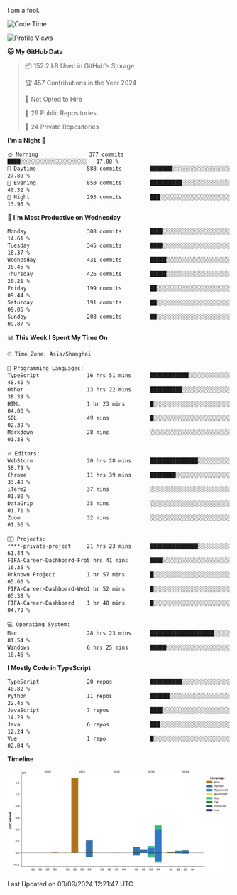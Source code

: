 I am a fool.

<!--START_SECTION:waka-->
![Code Time](http://img.shields.io/badge/Code%20Time-1%2C766%20hrs%2042%20mins-blue)

![Profile Views](http://img.shields.io/badge/Profile%20Views-0-blue)

**🐱 My GitHub Data** 

> 📦 152.2 kB Used in GitHub's Storage 
 > 
> 🏆 457 Contributions in the Year 2024
 > 
> 🚫 Not Opted to Hire
 > 
> 📜 29 Public Repositories 
 > 
> 🔑 24 Private Repositories 
 > 
**I'm a Night 🦉** 

```text
🌞 Morning                377 commits         ████░░░░░░░░░░░░░░░░░░░░░   17.88 % 
🌆 Daytime                588 commits         ███████░░░░░░░░░░░░░░░░░░   27.89 % 
🌃 Evening                850 commits         ██████████░░░░░░░░░░░░░░░   40.32 % 
🌙 Night                  293 commits         ███░░░░░░░░░░░░░░░░░░░░░░   13.90 % 
```
📅 **I'm Most Productive on Wednesday** 

```text
Monday                   308 commits         ████░░░░░░░░░░░░░░░░░░░░░   14.61 % 
Tuesday                  345 commits         ████░░░░░░░░░░░░░░░░░░░░░   16.37 % 
Wednesday                431 commits         █████░░░░░░░░░░░░░░░░░░░░   20.45 % 
Thursday                 426 commits         █████░░░░░░░░░░░░░░░░░░░░   20.21 % 
Friday                   199 commits         ██░░░░░░░░░░░░░░░░░░░░░░░   09.44 % 
Saturday                 191 commits         ██░░░░░░░░░░░░░░░░░░░░░░░   09.06 % 
Sunday                   208 commits         ██░░░░░░░░░░░░░░░░░░░░░░░   09.87 % 
```


📊 **This Week I Spent My Time On** 

```text
🕑︎ Time Zone: Asia/Shanghai

💬 Programming Languages: 
TypeScript               16 hrs 51 mins      ████████████░░░░░░░░░░░░░   48.40 % 
Other                    13 hrs 22 mins      ██████████░░░░░░░░░░░░░░░   38.39 % 
HTML                     1 hr 23 mins        █░░░░░░░░░░░░░░░░░░░░░░░░   04.00 % 
SQL                      49 mins             █░░░░░░░░░░░░░░░░░░░░░░░░   02.39 % 
Markdown                 28 mins             ░░░░░░░░░░░░░░░░░░░░░░░░░   01.38 % 

🔥 Editors: 
WebStorm                 20 hrs 28 mins      ███████████████░░░░░░░░░░   58.79 % 
Chrome                   11 hrs 39 mins      ████████░░░░░░░░░░░░░░░░░   33.48 % 
iTerm2                   37 mins             ░░░░░░░░░░░░░░░░░░░░░░░░░   01.80 % 
DataGrip                 35 mins             ░░░░░░░░░░░░░░░░░░░░░░░░░   01.71 % 
Zoom                     32 mins             ░░░░░░░░░░░░░░░░░░░░░░░░░   01.56 % 

🐱‍💻 Projects: 
****-private-project     21 hrs 23 mins      ███████████████░░░░░░░░░░   61.44 % 
FIFA-Career-Dashboard-Fro5 hrs 41 mins       ████░░░░░░░░░░░░░░░░░░░░░   16.35 % 
Unknown Project          1 hr 57 mins        █░░░░░░░░░░░░░░░░░░░░░░░░   05.60 % 
FIFA-Career-Dashboard-Web1 hr 52 mins        █░░░░░░░░░░░░░░░░░░░░░░░░   05.38 % 
FIFA-Career-Dashboard    1 hr 40 mins        █░░░░░░░░░░░░░░░░░░░░░░░░   04.79 % 

💻 Operating System: 
Mac                      28 hrs 23 mins      ████████████████████░░░░░   81.54 % 
Windows                  6 hrs 25 mins       █████░░░░░░░░░░░░░░░░░░░░   18.46 % 
```

**I Mostly Code in TypeScript** 

```text
TypeScript               20 repos            ██████████░░░░░░░░░░░░░░░   40.82 % 
Python                   11 repos            ██████░░░░░░░░░░░░░░░░░░░   22.45 % 
JavaScript               7 repos             ████░░░░░░░░░░░░░░░░░░░░░   14.29 % 
Java                     6 repos             ███░░░░░░░░░░░░░░░░░░░░░░   12.24 % 
Vue                      1 repo              █░░░░░░░░░░░░░░░░░░░░░░░░   02.04 % 
```



**Timeline**

![Lines of Code chart](https://raw.githubusercontent.com/VeejaLiu/VeejaLiu/master/assets/bar_graph.png)


 Last Updated on 03/09/2024 12:21:47 UTC
<!--END_SECTION:waka-->
